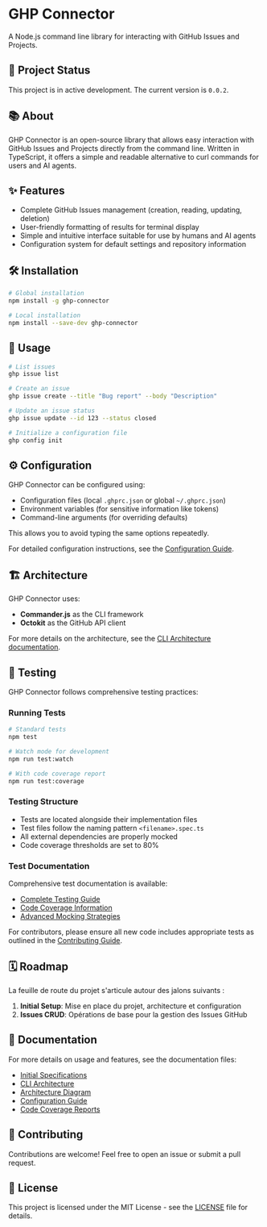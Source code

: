 # GHP Connector

A Node.js command line library for interacting with GitHub Issues and Projects.

## 🚀 Project Status

This project is in active development. The current version is `0.0.2`.

## 📚 About

GHP Connector is an open-source library that allows easy interaction with GitHub Issues and Projects directly from the command line. Written in TypeScript, it offers a simple and readable alternative to curl commands for users and AI agents.

## ✨ Features

- Complete GitHub Issues management (creation, reading, updating, deletion)
- User-friendly formatting of results for terminal display
- Simple and intuitive interface suitable for use by humans and AI agents
- Configuration system for default settings and repository information

## 🛠️ Installation

```bash
# Global installation
npm install -g ghp-connector

# Local installation
npm install --save-dev ghp-connector
```

## 📝 Usage

```bash
# List issues
ghp issue list

# Create an issue
ghp issue create --title "Bug report" --body "Description"

# Update an issue status
ghp issue update --id 123 --status closed

# Initialize a configuration file
ghp config init
```

## ⚙️ Configuration

GHP Connector can be configured using:

- Configuration files (local `.ghprc.json` or global `~/.ghprc.json`)
- Environment variables (for sensitive information like tokens)
- Command-line arguments (for overriding defaults)

This allows you to avoid typing the same options repeatedly.

For detailed configuration instructions, see the [Configuration Guide](./docs/configuration.md).

## 🏗️ Architecture

GHP Connector uses:
- **Commander.js** as the CLI framework
- **Octokit** as the GitHub API client

For more details on the architecture, see the [CLI Architecture documentation](./docs/cli-architecture.md).

## 🧪 Testing

GHP Connector follows comprehensive testing practices:

### Running Tests

```bash
# Standard tests
npm test

# Watch mode for development
npm run test:watch

# With code coverage report
npm run test:coverage
```

### Testing Structure

- Tests are located alongside their implementation files
- Test files follow the naming pattern `<filename>.spec.ts`
- All external dependencies are properly mocked
- Code coverage thresholds are set to 80%

### Test Documentation

Comprehensive test documentation is available:

- [Complete Testing Guide](./docs/testing/guide.md)
- [Code Coverage Information](./docs/testing/code-coverage.md)
- [Advanced Mocking Strategies](./docs/testing/advanced-mocks.md)

For contributors, please ensure all new code includes appropriate tests as outlined in the [Contributing Guide](./CONTRIBUTING.md).

## 🗓️ Roadmap

La feuille de route du projet s'articule autour des jalons suivants :

1. **Initial Setup**: Mise en place du projet, architecture et configuration
2. **Issues CRUD**: Opérations de base pour la gestion des Issues GitHub

## 📖 Documentation

For more details on usage and features, see the documentation files:

- [Initial Specifications](./docs/initial-specs.md)
- [CLI Architecture](./docs/cli-architecture.md)
- [Architecture Diagram](./docs/architecture-diagram.md)
- [Configuration Guide](./docs/configuration.md)
- [Code Coverage Reports](./docs/testing/code-coverage.md)

## 🤝 Contributing

Contributions are welcome! Feel free to open an issue or submit a pull request.

## 📄 License

This project is licensed under the MIT License - see the [LICENSE](./LICENSE) file for details. 